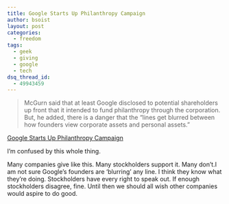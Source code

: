 ```yaml
---
title: Google Starts Up Philanthropy Campaign
author: bsoist
layout: post
categories:
  - freedom
tags:
  - geek
  - giving
  - google
  - tech
dsq_thread_id:
  - 49943459
---
```

> McGurn said that at least Google disclosed to potential shareholders up front that it intended to fund philanthropy through the corporation. But, he added, there is a danger that the &#8220;lines get blurred between how founders view corporate assets and personal assets.&#8221;

[Google Starts Up Philanthropy Campaign][1]

I&#8217;m confused by this whole thing.

Many companies give like this. Many stockholders support it. Many don&#8217;t.I am not sure Google&#8217;s founders are &#8216;blurring&#8217; any line. I think they know what they&#8217;re doing. Stockholders have every right to speak out. If enough stockholders disagree, fine. Until then we should all wish other companies would aspire to do good.

 [1]: http://www.washingtonpost.com/wp-dyn/content/article/2005/10/11/AR2005101101788.html
